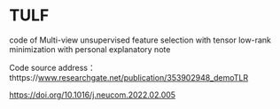 # TULF
code of Multi-view unsupervised feature selection with tensor low-rank minimization with personal explanatory note

Code source address：thttps://www.researchgate.net/publication/353902948_demoTLR

https://doi.org/10.1016/j.neucom.2022.02.005
        
        
        
        
        
        
        
        
        
        
        
        
        
        
        
        
        
        
        
        
        
        
        
        
        
        
        
        
        
        
        
        
        
        
        
        
        
       
        
        
        
        
        
        
        
        
        
        
        
        
        
        
        
        
        
        
        
        
        
        
        
        
        
        
        
        
        
        
        
        

